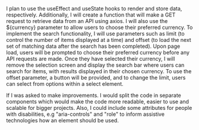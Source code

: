 
I plan to use the useEffect and useState hooks to render and store data, respectively. Additionally, I will create a function that will make a GET request to retrieve data from an API using axios. I will also use the ${currency} parameter to allow users to choose their preferred currency. To implement the search functionality, I will use parameters such as limit (to control the number of items displayed at a time) and offset (to load the next set of matching data after the search has been completed). Upon page load, users will be prompted to choose their preferred currency before any API requests are made. Once they have selected their currency, I will remove the selection screen and display the search bar where users can search for items, with results displayed in their chosen currency. To use the offset parameter, a button will be provided, and to change the limit, users can select from options within a select element.


If I was asked to make improvements. I would split the code in separate components which would make the code more readable, easier to use and scalable for bigger projects. Also, I could include some attributes for people with disabilities, e.g "aria-controls" and "role" to inform assistive technologies how an element should be used.